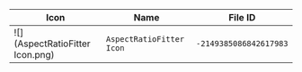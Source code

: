 | Icon | Name | File ID |
| ---  | ---  | ---     |
| ![](AspectRatioFitter Icon.png) | `AspectRatioFitter Icon` | `-2149385086842617983` |
